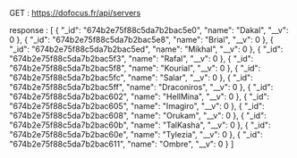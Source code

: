  GET : https://dofocus.fr/api/servers


response :
[
	{
		"_id": "674b2e75f88c5da7b2bac5e0",
		"name": "Dakal",
		"__v": 0
	},
	{
		"_id": "674b2e75f88c5da7b2bac5e8",
		"name": "Brial",
		"__v": 0
	},
	{
		"_id": "674b2e75f88c5da7b2bac5ed",
		"name": "Mikhal",
		"__v": 0
	},
	{
		"_id": "674b2e75f88c5da7b2bac5f3",
		"name": "Rafal",
		"__v": 0
	},
	{
		"_id": "674b2e75f88c5da7b2bac5f8",
		"name": "Kourial",
		"__v": 0
	},
	{
		"_id": "674b2e75f88c5da7b2bac5fc",
		"name": "Salar",
		"__v": 0
	},
	{
		"_id": "674b2e75f88c5da7b2bac5ff",
		"name": "Draconiros",
		"__v": 0
	},
	{
		"_id": "674b2e75f88c5da7b2bac602",
		"name": "HellMina",
		"__v": 0
	},
	{
		"_id": "674b2e75f88c5da7b2bac605",
		"name": "Imagiro",
		"__v": 0
	},
	{
		"_id": "674b2e75f88c5da7b2bac608",
		"name": "Orukam",
		"__v": 0
	},
	{
		"_id": "674b2e75f88c5da7b2bac60b",
		"name": "TalKasha",
		"__v": 0
	},
	{
		"_id": "674b2e75f88c5da7b2bac60e",
		"name": "Tylezia",
		"__v": 0
	},
	{
		"_id": "674b2e75f88c5da7b2bac611",
		"name": "Ombre",
		"__v": 0
	}
]